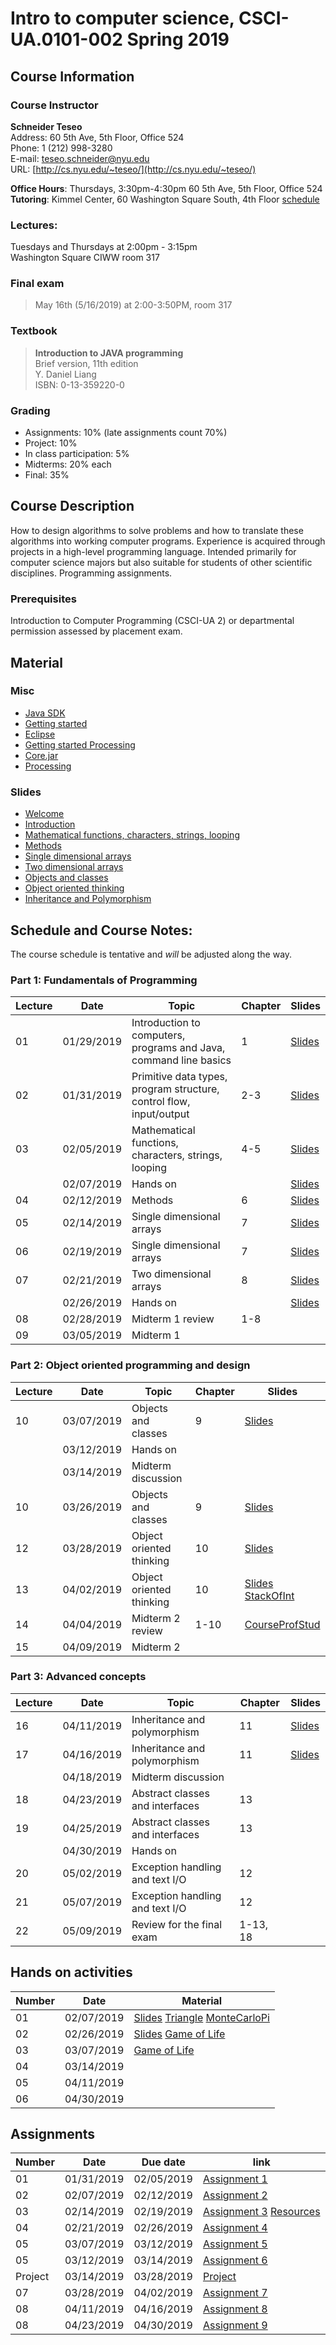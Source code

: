 # Intro to computer science, CSCI-UA.0101-002 Spring 2019

## Course Information
### Course Instructor
**Schneider Teseo**<br>
Address: 60 5th Ave, 5th Floor, Office 524<br>
Phone: 1 (212) 998-3280<br>
E-mail: [teseo.schneider@nyu.edu](mailto:teseo.schneider@nyu.edu)<br>
URL: [http://cs.nyu.edu/~teseo/](http://cs.nyu.edu/~teseo/)<br>

**Office Hours**: Thursdays, 3:30pm-4:30pm 60 5th Ave, 5th Floor, Office 524<br>
**Tutoring**:
Kimmel Center, 60 Washington Square South, 4th Floor [schedule](https://github.com/teseoch/Intro-To-Computer-Science-Spring-2019/blob/master/material/Spring-2019-tutor.pdf)

### Lectures:
Tuesdays and Thursdays at 2:00pm - 3:15pm<br>
Washington Square
CIWW room 317

### Final exam

> May 16th (5/16/2019) at 2:00-3:50PM, room 317


### Textbook

> **Introduction to JAVA programming**<br>
> Brief version, 11th edition<br>
> Y. Daniel Liang<br>
> ISBN: 0-13-359220-0


### Grading
 - Assignments: 10% (late assignments count 70%)
 - Project: 10%
 - In class participation: 5%
 - Midterms: 20% each
 - Final: 35%

## Course Description

How to design algorithms to solve problems and how to translate these algorithms into working computer programs. Experience is acquired through projects in a high-level programming language. Intended primarily for computer science majors but also suitable for students of other scientific disciplines. Programming assignments.



### Prerequisites
Introduction to Computer Programming (CSCI-UA 2) or departmental permission assessed by placement exam.



## Material

### Misc

- [Java SDK](http://www.oracle.com/technetwork/java/javase/downloads/index.html)
- [Getting started](https://raw.githubusercontent.com/teseoch/Intro-To-Computer-Science-Spring-2019/master/material/getting_started.pdf)
- [Eclipse](https://www.eclipse.org/)
- [Getting started Processing](https://raw.githubusercontent.com/teseoch/Intro-To-Computer-Science-Spring-2019/master/material/getting_started_processing.pdf)
- [Core.jar](https://github.com/teseoch/Intro-To-Computer-Science-Spring-2019/blob/master/material/core.jar.zip?raw=true)
- [Processing](https://processing.org/)

### Slides
- [Welcome](https://raw.githubusercontent.com/teseoch/Intro-To-Computer-Science-Spring-2019/master/slides/lecture1-welcome.pdf)
- [Introduction](https://raw.githubusercontent.com/teseoch/Intro-To-Computer-Science-Spring-2019/master/slides/lecture2-intro.pdf)
- [Mathematical functions, characters, strings, looping](https://raw.githubusercontent.com/teseoch/Intro-To-Computer-Science-Spring-2019/master/slides/lecture3-math.pdf)
- [Methods](https://raw.githubusercontent.com/teseoch/Intro-To-Computer-Science-Spring-2019/master/slides/lecture4-methods.pdf)
- [Single dimensional arrays](https://raw.githubusercontent.com/teseoch/Intro-To-Computer-Science-Spring-2019/master/slides/lecture5-arrays.pdf)
- [Two dimensional arrays](https://raw.githubusercontent.com/teseoch/Intro-To-Computer-Science-Spring-2019/master/slides/lecture6-ndarrays.pdf)
- [Objects and classes](https://raw.githubusercontent.com/teseoch/Intro-To-Computer-Science-Spring-2019/master/slides/lecture7-objects.pdf)
- [Object oriented thinking](https://raw.githubusercontent.com/teseoch/Intro-To-Computer-Science-Spring-2019/master/slides/lecture8-thinkingoo.pdf)
- [Inheritance and Polymorphism](https://raw.githubusercontent.com/teseoch/Intro-To-Computer-Science-Spring-2019/master/slides/lecture9-polymorphism)
<!-- - [Abstract Classes and Interfaces](https://raw.githubusercontent.com/teseoch/Intro-To-Computer-Science-Spring-2019/master/slides/lecture17.pdf) -->
<!-- - [Exception and Text IO](https://raw.githubusercontent.com/teseoch/Intro-To-Computer-Science-Spring-2019/master/slides/lecture18.pdf) -->


## Schedule and Course Notes:

The course schedule is tentative and *will* be adjusted along the way.

### Part 1: Fundamentals of Programming
| Lecture | Date | Topic | Chapter | Slides |
|----|----|----|----|----|
| 01 | 01/29/2019 | Introduction to computers, programs and Java, command line basics | 1 | [Slides](https://raw.githubusercontent.com/teseoch/Intro-To-Computer-Science-Spring-2019/master/slides/lecture1-welcome.pdf) |
| 02 | 01/31/2019 | Primitive data types, program structure, control flow, input/output| 2-3 | [Slides](https://raw.githubusercontent.com/teseoch/Intro-To-Computer-Science-Spring-2019/master/slides/lecture2-intro.pdf) |
| 03 | 02/05/2019 | Mathematical functions, characters, strings, looping| 4-5 |[Slides](https://raw.githubusercontent.com/teseoch/Intro-To-Computer-Science-Spring-2019/master/slides/lecture3-math.pdf)|
|    | 02/07/2019 | Hands on | | [Slides](https://raw.githubusercontent.com/teseoch/Intro-To-Computer-Science-Spring-2019/master/material/handson1.pdf)|
| 04 | 02/12/2019 | Methods | 6 | [Slides](https://raw.githubusercontent.com/teseoch/Intro-To-Computer-Science-Spring-2019/master/slides/lecture4-methods.pdf) |
| 05 | 02/14/2019 | Single dimensional arrays | 7 | [Slides](https://raw.githubusercontent.com/teseoch/Intro-To-Computer-Science-Spring-2019/master/slides/lecture5-arrays.pdf) |
| 06 | 02/19/2019 | Single dimensional arrays | 7 | [Slides](https://raw.githubusercontent.com/teseoch/Intro-To-Computer-Science-Spring-2019/master/slides/lecture5-arrays.pdf) |
| 07 | 02/21/2019 | Two dimensional arrays | 8 | [Slides](https://raw.githubusercontent.com/teseoch/Intro-To-Computer-Science-Spring-2019/master/slides/lecture6-ndarrays.pdf) |
|    | 02/26/2019 | Hands on | | [Slides](https://raw.githubusercontent.com/teseoch/Intro-To-Computer-Science-Spring-2019/master/material/handson2.pdf) |
| 08 | 02/28/2019 | Midterm 1 review | 1-8 | |
| 09 | 03/05/2019 | Midterm 1 |  | |

### Part 2: Object oriented programming and design
| Lecture | Date | Topic | Chapter | Slides |
|----|----|----|----|----|
| 10 | 03/07/2019 | Objects and classes | 9 | [Slides](https://raw.githubusercontent.com/teseoch/Intro-To-Computer-Science-Spring-2019/master/slides/lecture7-objects.pdf) |
|    | 03/12/2019 | Hands on | | |
|    | 03/14/2019 | Midterm discussion |  | |
| 10 | 03/26/2019 | Objects and classes | 9 | [Slides](https://raw.githubusercontent.com/teseoch/Intro-To-Computer-Science-Spring-2019/master/slides/lecture7-objects.pdf) |
| 12 | 03/28/2019 | Object oriented thinking | 10 | [Slides](https://raw.githubusercontent.com/teseoch/Intro-To-Computer-Science-Spring-2019/master/slides/lecture8-thinkingoo.pdf) |
| 13 | 04/02/2019 | Object oriented thinking | 10 | [Slides](https://raw.githubusercontent.com/teseoch/Intro-To-Computer-Science-Spring-2019/master/slides/lecture8-thinkingoo.pdf) [StackOfInt](https://raw.githubusercontent.com/teseoch/Intro-To-Computer-Science-Spring-2019/master/material/StackOfInt.java)|
| 14 | 04/04/2019 | Midterm 2 review | 1-10 | [CourseProfStud](https://raw.githubusercontent.com/teseoch/Intro-To-Computer-Science-Spring-2019/master/material/CourseProfStud.zip) |
| 15 | 04/09/2019 | Midterm 2 | | |

### Part 3: Advanced concepts

| Lecture | Date | Topic | Chapter | Slides |
|----|----|----|----|----|
| 16   | 04/11/2019 | Inheritance and polymorphism | 11 | [Slides](https://raw.githubusercontent.com/teseoch/Intro-To-Computer-Science-Spring-2019/master/slides/lecture9-polymorphism) |
| 17 | 04/16/2019 | Inheritance and polymorphism | 11 | [Slides](https://raw.githubusercontent.com/teseoch/Intro-To-Computer-Science-Spring-2019/master/slides/lecture9-polymorphism) |
|    | 04/18/2019 | Midterm discussion |  | |
| 18 | 04/23/2019 | Abstract classes and interfaces | 13 | |
| 19 | 04/25/2019 | Abstract classes and interfaces | 13 | |
|    | 04/30/2019 | Hands on | ||
| 20 | 05/02/2019 | Exception handling and text I/O | 12 | |
| 21 | 05/07/2019 | Exception handling and text I/O | 12 | |
| 22 | 05/09/2019 | Review for the final exam | 1-13, 18 | |


## Hands on activities
| Number | Date | Material |
|----|----|----|
| 01 | 02/07/2019 | [Slides](https://raw.githubusercontent.com/teseoch/Intro-To-Computer-Science-Spring-2019/master/material/handson1.pdf) [Triangle](https://raw.githubusercontent.com/teseoch/Intro-To-Computer-Science-Spring-2019/master/material/Triangle.java) [MonteCarloPi](https://raw.githubusercontent.com/teseoch/Intro-To-Computer-Science-Spring-2019/master/material/MonteCarloPi.java) |
| 02 | 02/26/2019 | [Slides](https://raw.githubusercontent.com/teseoch/Intro-To-Computer-Science-Spring-2019/master/material/handson2.pdf)  [Game of Life](https://raw.githubusercontent.com/teseoch/Intro-To-Computer-Science-Spring-2019/master/material/GOL.java) |
| 03 | 03/07/2019 | [Game of Life](https://raw.githubusercontent.com/teseoch/Intro-To-Computer-Science-Spring-2019/master/material/GOLProcessing.zip)|
| 04 | 03/14/2019 | |
| 05 | 04/11/2019 | |
| 06 | 04/30/2019 | |


## Assignments

| Number | Date | Due date| link |
|----|----|----|----|
| 01 | 01/31/2019 | 02/05/2019 | [Assignment 1](https://raw.githubusercontent.com/teseoch/Intro-To-Computer-Science-Spring-2019/master/assignments/Assignment1.pdf) |
| 02 | 02/07/2019 | 02/12/2019 | [Assignment 2](https://raw.githubusercontent.com/teseoch/Intro-To-Computer-Science-Spring-2019/master/assignments/Assignment2.pdf) |
| 03 | 02/14/2019 | 02/19/2019 | [Assignment 3](https://raw.githubusercontent.com/teseoch/Intro-To-Computer-Science-Spring-2019/master/assignments/Assignment3.pdf) [Resources](https://raw.githubusercontent.com/teseoch/Intro-To-Computer-Science-Spring-2019/master/assignments/Assignment3.txt) |
| 04 | 02/21/2019 | 02/26/2019 | [Assignment 4](https://raw.githubusercontent.com/teseoch/Intro-To-Computer-Science-Spring-2019/master/assignments/Assignment4.pdf) |
| 05 | 03/07/2019 | 03/12/2019 | [Assignment 5](https://raw.githubusercontent.com/teseoch/Intro-To-Computer-Science-Spring-2019/master/assignments/Assignment5.pdf) |
| 05 | 03/12/2019 | 03/14/2019 | [Assignment 6](https://raw.githubusercontent.com/teseoch/Intro-To-Computer-Science-Spring-2019/master/assignments/Assignment6.pdf) |
| Project | 03/14/2019 | 03/28/2019 | [Project](https://raw.githubusercontent.com/teseoch/Intro-To-Computer-Science-Spring-2019/master/assignments/Project.pdf) |
| 07 | 03/28/2019 | 04/02/2019 | [Assignment 7](https://raw.githubusercontent.com/teseoch/Intro-To-Computer-Science-Spring-2019/master/assignments/Assignment7.pdf) |
| 08 | 04/11/2019 | 04/16/2019 | [Assignment 8](https://raw.githubusercontent.com/teseoch/Intro-To-Computer-Science-Spring-2019/master/assignments/Assignment8.pdf) |
| 08 | 04/23/2019 | 04/30/2019 | [Assignment 9](https://raw.githubusercontent.com/teseoch/Intro-To-Computer-Science-Spring-2019/master/assignments/Assignment9.pdf) |




